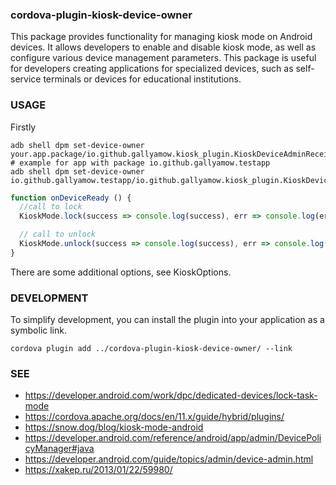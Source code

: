 ### cordova-plugin-kiosk-device-owner

This package provides functionality for managing kiosk mode on Android devices. It allows developers to enable and
disable kiosk mode, as well as configure various device management parameters. This package is useful for developers
creating applications for specialized devices, such as self-service terminals or devices for educational institutions.

### USAGE

Firstly

```shell
adb shell dpm set-device-owner your.app.package/io.github.gallyamow.kiosk_plugin.KioskDeviceAdminReceiver
# example for app with package io.github.gallyamow.testapp
adb shell dpm set-device-owner io.github.gallyamow.testapp/io.github.gallyamow.kiosk_plugin.KioskDeviceAdminReceiver
```

```js
function onDeviceReady () {
  //call to lock
  KioskMode.lock(success => console.log(success), err => console.log(err));

  // call to unlock
  KioskMode.unlock(success => console.log(success), err => console.log(err));
}
```

There are some additional options, see KioskOptions.

### DEVELOPMENT

To simplify development, you can install the plugin into your application as a symbolic link.

```shell
cordova plugin add ../cordova-plugin-kiosk-device-owner/ --link
```

### SEE

* https://developer.android.com/work/dpc/dedicated-devices/lock-task-mode
* https://cordova.apache.org/docs/en/11.x/guide/hybrid/plugins/
* https://snow.dog/blog/kiosk-mode-android
* https://developer.android.com/reference/android/app/admin/DevicePolicyManager#java
* https://developer.android.com/guide/topics/admin/device-admin.html
* https://xakep.ru/2013/01/22/59980/
